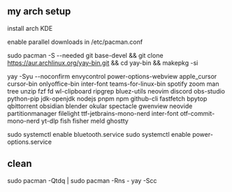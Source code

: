 ## my arch setup
install arch KDE

enable parallel downloads in /etc/pacman.conf

sudo pacman -S --needed git base-devel && git clone https://aur.archlinux.org/yay-bin.git && cd yay-bin && makepkg -si

yay -Syu --noconfirm envycontrol power-options-webview apple_cursor cursor-bin onlyoffice-bin inter-font teams-for-linux-bin spotify zoom man tree unzip fzf fd wl-clipboard ripgrep bluez-utils neovim discord obs-studio python-pip jdk-openjdk nodejs pnpm npm github-cli fastfetch bpytop qbittorrent obsidian blender okular spectacle gwenview neovide partitionmanager filelight ttf-jetbrains-mono-nerd inter-font otf-commit-mono-nerd yt-dlp fish fisher meld ghostty

sudo systemctl enable bluetooth.service
sudo systemctl enable power-options.service

## clean
sudo pacman -Qtdq | sudo pacman -Rns -
yay -Scc
